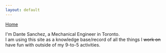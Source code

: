 ```yaml
---
layout: default
---
```

[Home](/)

I'm Dante Sanchez, a Mechanical Engineer in Toronto.  
I am using this site as a knowledge base/record of all the things I <s>work on</s> have fun with outside of my 9-to-5 activities. 

<a href="mailto:dante.a.sanchez@gmail.com"><i class="fa fa-envelope"></i></a>
<a href="http://linkedin.com/in/dante-sanchez-65465717"><i class="fa fa-linkedin"></i></a>
<a href="http://github.com/dasanchez"><i class="fa fa-github"></i></a>
<a href="http://twitter.com/dasanc_"><i class="fa fa-twitter"></i></a> 
	  
